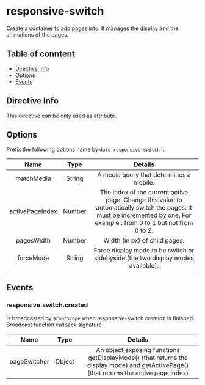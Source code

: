 # responsive-switch

Create a container to add pages into. It manages the display and the animations of the pages.

## Table of conntent

* [Directive Info](directive-info)
* [Options](#options)
* [Events](#events)

## Directive Info

This directive can be only used as attribute.

## Options

Prefix the following options name by `data-responsive-switch-`.

| Name | Type | Details |
| :--: | :--: | :--: |
| matchMedia | String | A media query that determines a mobile. |
| activePageIndex | Number | The index of the current active page. Change this value to automatically switch the pages. It must be incremented by one. For example : from 0 to 1 but not from 0 to 2. |
| pagesWidth | Number | Width (in px) of child pages. |
| forceMode | String | Force display mode to be switch or sidebyside (the two display modes available). |

## Events

### responsive.switch.created

Is broadcasted by `$rootScope` when responsive-switch creation is finished. Broadcast function callback signature :

| Name | Type | Details |
| :--: | :--: | :--: |
| pageSwitcher | Object | An object exposing functions getDisplayMode() (that returns the display mode) and getActivePage() (that returns the active page index) |

